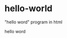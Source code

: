 # hello-world
"hello word" program in html 

<html>
	<head>	
		<title>vk542022</title>
	</head>
	<body>
		<p>hello word</p
	</body
<html>
